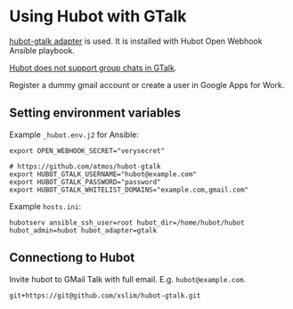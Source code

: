 # Using Hubot with GTalk

[hubot-gtalk adapter](https://github.com/atmos/hubot-gtalk) is used.
It is installed with Hubot Open Webhook Ansible playbook.

[Hubot does not support group chats in GTalk](https://github.com/atmos/hubot-gtalk/issues/30).

Register a dummy gmail account or create a user in Google Apps for Work.

## Setting environment variables

Example `_hubot.env.j2` for Ansible:

    export OPEN_WEBHOOK_SECRET="verysecret"

    # https://github.com/atmos/hubot-gtalk
    export HUBOT_GTALK_USERNAME="hubot@example.com"
    export HUBOT_GTALK_PASSWORD="password"
    export HUBOT_GTALK_WHITELIST_DOMAINS="example.com,gmail.com"

Example `hosts.ini`:

    hubotserv ansible_ssh_user=root hubot_dir=/home/hubot/hubot hubot_admin=hubot hubot_adapter=gtalk

## Connectiong to Hubot

Invite hubot to GMail Talk with full email. E.g. `hubot@example.com`.

    git+https://git@github.com/xslim/hubot-gtalk.git